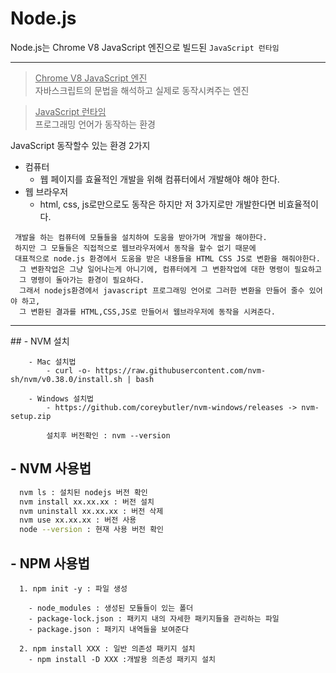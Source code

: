 # Node.js

Node.js는 Chrome V8 JavaScript 엔진으로 빌드된 `JavaScript 런타임`

<hr />

> <u>Chrome V8 JavaScript 엔진</u>  
>  자바스크립트의 문법을 해석하고 실제로 동작시켜주는 엔진

> <u>JavaScript 런타임</u>  
>  프로그래밍 언어가 동작하는 환경

JavaScript 동작할수 있는 환경 2가지

- 컴퓨터
  - 웹 페이지를 효율적인 개발을 위해 컴퓨터에서 개발해야 해야 한다.
- 웹 브라우저
  - html, css, js로만으로도 동작은 하지만 저 3가지로만 개발한다면 비효율적이다.

```planetext
 개발을 하는 컴퓨터에 모듈들을 설치하여 도움을 받아가며 개발을 해야한다.
 하지만 그 모듈들은 직접적으로 웹브라우저에서 동작을 할수 없기 때문에 
 대표적으로 node.js 환경에서 도움을 받은 내용들을 HTML CSS JS로 변환을 해줘야한다.
  그 변환작업은 그냥 일어나는게 아니기에, 컴퓨터에게 그 변환작업에 대한 명령이 필요하고
  그 명령이 돌아가는 환경이 필요하다.
  그래서 nodejs환경에서 javascript 프로그래밍 언어로 그러한 변환을 만들어 줄수 있어야 하고,
  그 변환된 결과를 HTML,CSS,JS로 만들어서 웹브라우저에 동작을 시켜준다.
```

<hr/>
## - NVM 설치

```plaintext
    - Mac 설치법
        - curl -o- https://raw.githubusercontent.com/nvm-sh/nvm/v0.38.0/install.sh | bash

    - Windows 설치법
        - https://github.com/coreybutler/nvm-windows/releases -> nvm-setup.zip

        설치후 버전확인 : nvm --version
```

## - NVM 사용법

```bash
  nvm ls : 설치된 nodejs 버전 확인
  nvm install xx.xx.xx : 버전 설치
  nvm uninstall xx.xx.xx : 버전 삭제
  nvm use xx.xx.xx : 버전 사용
  node --version : 현재 사용 버전 확인
```

## - NPM 사용법

```plaintext
  1. npm init -y : 파일 생성

    - node_modules : 생성된 모듈들이 있는 폴더
    - package-lock.json : 패키지 내의 자세한 패키지들을 관리하는 파일
    - package.json : 패키지 내역들을 보여준다

  2. npm install XXX : 일반 의존성 패키지 설치
    - npm install -D XXX :개발용 의존성 패키지 설치
```
